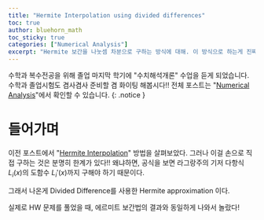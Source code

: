```yaml
---
title: "Hermite Interpolation using divided differences"
toc: true
author: bluehorn_math
toc_sticky: true
categories: ["Numerical Analysis"]
excerpt: "Hermite 보간을 나눗셈 차분으로 구하는 방식에 대해. 이 방식으로 하는게 진짜 훨씬 쉽습니다!!"
---
```


수학과 복수전공을 위해 졸업 마지막 학기에 "수치해석개론" 수업을 듣게 되었습니다. 수학과 졸업시험도 겸사겸사 준비할 겸 화이팅 해봅시다!! 전체 포스트는 "[Numerical Analysis](/categories/numerical-analysis)"에서 확인할 수 있습니다.
{: .notice }

# 들어가며

이전 포스트에서 "[Hermite Interpolation](/2025/03/31/hermite-interpolation/)" 방법을 살펴보았다. 그러나 이걸 손으로 직접 구하는 것은 분명히 한계가 있다!! 왜냐하면, 공식을 보면 라그랑주의 기저 다항식 $L_i(x)$의 도함수 $L_i'(x)$까지 구해야 하기 때문이다.

그래서 나온게 Divided Difference를 사용한 Hermite approximation 이다.


실제로 HW 문제를 풀었을 때, 에르미트 보간법의 결과와 동일하게 나와서 놀랐다!

